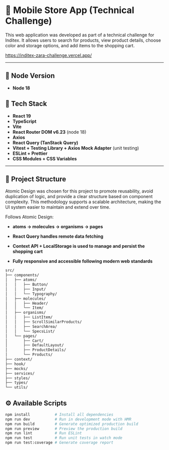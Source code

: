 # 📱 Mobile Store App (Technical Challenge)

This web application was developed as part of a technical challenge for Inditex. It allows users to search for products, view product details, choose color and storage options, and add items to the shopping cart.

https://inditex-zara-challenge.vercel.app/

---

## 🚀 Node Version

- **Node 18**

## 🚀 Tech Stack

- **React 19**
- **TypeScript**
- **Vite**
- **React Router DOM v6.23** (node 18)
- **Axios**
- **React Query (TanStack Query)**
- **Vitest + Testing Library + Axios Mock Adapter** (unit testing)
- **ESLint + Prettier**
- **CSS Modules + CSS Variables**

---

## 🧱 Project Structure

Atomic Design was chosen for this project to promote reusability, avoid duplication of logic, and provide a clear structure based on component complexity. This methodology supports a scalable architecture, making the UI system easier to maintain and extend over time.

Follows Atomic Design:

- **atoms → molecules → organisms → pages**

- **React Query handles remote data fetching**

- **Context API + LocalStorage is used to manage and persist the shopping cart**

- **Fully responsive and accessible following modern web standards**

```bash
src/
├── components/
│   ├── atoms/
│   │   ├── Button/
│   │   ├── Input/
│   │   └── Typography/
│   ├── molecules/
│   │   ├── Header/
│   │   └── Item/
│   ├── organisms/
│   │   ├── ListItem/
│   │   ├── ScrollSimilarProducts/
│   │   ├── SearchArea/
│   │   └── SpecsList/
│   └── pages/
│       ├── Cart/
│       ├── DefaultLayout/
│       ├── ProductDetails/
│       └── Products/
├── context/
├── hook/
├── mocks/
├── services/
├── styles/
├── types/
└── utils/
```

## ⚙️ Available Scripts

```bash
npm install           # Install all dependencies
npm run dev           # Run in development mode with HMR
npm run build         # Generate optimized production build
npm run preview       # Preview the production build
npm run lint          # Run ESLint
npm run test          # Run unit tests in watch mode
npm run test:coverage # Generate coverage report
```

